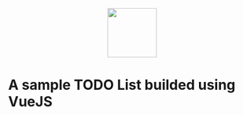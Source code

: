 <div align="center">
    <img  width="100" src="http://www.vuejs-brasil.com.br/content/images/2016/06/logo.png"/>
</div>
<h1>A sample TODO List builded using VueJS</h1>